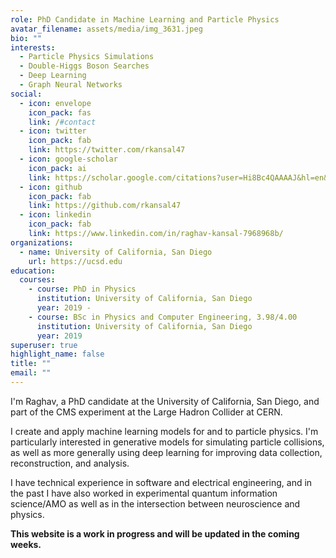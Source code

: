 ```yaml
---
role: PhD Candidate in Machine Learning and Particle Physics
avatar_filename: assets/media/img_3631.jpeg
bio: ""
interests:
  - Particle Physics Simulations
  - Double-Higgs Boson Searches
  - Deep Learning
  - Graph Neural Networks
social:
  - icon: envelope
    icon_pack: fas
    link: /#contact
  - icon: twitter
    icon_pack: fab
    link: https://twitter.com/rkansal47
  - icon: google-scholar
    icon_pack: ai
    link: https://scholar.google.com/citations?user=Hi8Bc4QAAAAJ&hl=en&oi=ao
  - icon: github
    icon_pack: fab
    link: https://github.com/rkansal47
  - icon: linkedin
    icon_pack: fab
    link: https://www.linkedin.com/in/raghav-kansal-7968968b/
organizations:
  - name: University of California, San Diego
    url: https://ucsd.edu
education:
  courses:
    - course: PhD in Physics
      institution: University of California, San Diego
      year: 2019 -
    - course: BSc in Physics and Computer Engineering, 3.98/4.00
      institution: University of California, San Diego
      year: 2019
superuser: true
highlight_name: false
title: ""
email: ""
---
```

I'm Raghav, a PhD candidate at the University of California, San Diego, and part of the CMS experiment at the Large Hadron Collider at CERN.

I create and apply machine learning models for and to particle physics. I'm particularly interested in generative models for simulating particle collisions, as well as more generally using deep learning for improving data collection, reconstruction, and analysis.

I have technical experience in software and electrical engineering, and in the past I have also worked in experimental quantum information science/AMO as well as in the intersection between neuroscience and physics.

<b> This website is a work in progress and will be updated in the coming weeks. </b>
